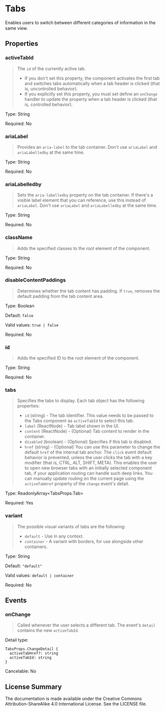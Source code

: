 # Tabs

Enables users to switch between diﬀerent categories of information in the same view.



## Properties



### activeTabId

> The `id` of the currently active tab.
> * If you don't set this property, the component activates the first tab and switches tabs automatically when a tab header is clicked (that is, uncontrolled behavior).
> * If you explicitly set this property, you must set define an `onChange` handler to update the property when a tab header is clicked (that is, controlled behavior).

Type: String

Required: No


### ariaLabel

> Provides an `aria-label` to the tab container.
> Don't use `ariaLabel` and `ariaLabelledby` at the same time.

Type: String

Required: No


### ariaLabelledby

> Sets the `aria-labelledby` property on the tab container.
> If there's a visible label element that you can reference, use this instead of `ariaLabel`.
> Don't use `ariaLabel` and `ariaLabelledby` at the same time.

Type: String

Required: No


### className

> Adds the specified classes to the root element of the component.

Type: String

Required: No


### disableContentPaddings

> Determines whether the tab content has padding. If `true`, removes the default padding from the tab content area.

Type: Boolean

Default: `false`

Valid values: `true | false`

Required: No


### id

> Adds the specified ID to the root element of the component.

Type: String

Required: No


### tabs

> Specifies the tabs to display. Each tab object has the following properties:
> - `id` (string) - The tab identifier. This value needs to be passed to the Tabs component as `activeTabId` to select this tab.
> - `label` (ReactNode) - Tab label shown in the UI.
> - `content` (ReactNode) - (Optional) Tab content to render in the container.
> - `disabled` (boolean) - (Optional) Specifies if this tab is disabled.
> - `href` (string) - (Optional) You can use this parameter to change the default `href` of the internal tab anchor. The
>    `click` event default behavior is prevented, unless the user clicks the tab with a key modifier (that is, CTRL,
>    ALT, SHIFT, META). This enables the user to open new browser tabs with an initially selected component tab,
>    if your application routing can handle such deep links. You can manually update routing on the current page
>    using the `activeTabHref` property of the `change` event's detail.
> 

Type: ReadonlyArray<TabsProps.Tab>

Required: Yes


### variant

> The possible visual variants of tabs are the following:
> * `default` - Use in any context.
> * `container` - A variant with borders, for use alongside other containers.

Type: String

Default: `"default"`

Valid values: `default | container`

Required: No







## Events



### onChange

> Called whenever the user selects a different tab.
> The event's `detail` contains the new `activeTabId`.

Detail type: 
```
TabsProps.ChangeDetail {
  activeTabHref?: string
  activeTabId: string
}
```

Cancelable: No






## License Summary

The documentation is made available under the Creative Commons Attribution-ShareAlike 4.0 International License. See the LICENSE file.

